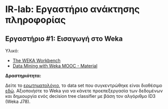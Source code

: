 # IR-lab: Εργαστήριο ανάκτησης πληροφορίας ###

## Εργαστήριο #1: Εισαγωγή στο Weka

Υλικό:
+ [The WEKA Workbench](https://www.cs.waikato.ac.nz/ml/weka/Witten_et_al_2016_appendix.pdf)
+ [Data Mining with Weka MOOC - Material](https://www.cs.waikato.ac.nz/ml/weka/mooc/dataminingwithweka/)

__Δραστηριότητα:__

Δείτε το [ερωτηματολόγιο](http://tiny.cc/ypi9jz), το data set που συγκεντρώθηκε είναι διαθέσιμο [εδώ](willipasstheclass.csv). Αξιοποιήστε το Weka για να κάνετε προεπεξεργασία των δεδομένων και δημιουργία ενός decision tree classifier με βάση τον αλγόριθμο ID3 (Weka J78).
